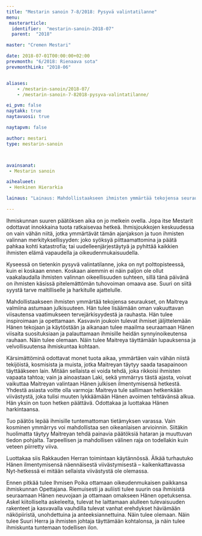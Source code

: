 ```yaml
---
title: "Mestarin sanoin 7-8/2018: Pysyvä valintatilanne"
menu:
 masterarticle:
  identifier:  "mestarin-sanoin-2018-07"
  parent:  "2018"

master: "Cremen Mestari"

date: 2018-07-01T00:00:00+02:00
prevmonth: "6/2018: Rienaava sota"
prevmonthLink: "2018-06"


aliases:
    - /mestarin-sanoin/2018-07/
    - /mestarin-sanoin-7-82018-pysyva-valintatilanne/

ei_pvm: false
naytakk: true
naytavuosi: true

naytapvm: false

author: mestari
type: mestarin-sanoin



avainsanat:
 - Mestarin sanoin

aihealueet:
 - Henkinen Hierarkia

lainaus: "Lainaus: Mahdollistaakseen ihmisten ymmärtää tekojensa seuraukset, on Maitreya valmiina astumaan julkisuuteen. Hän tulee lisäämään oman vakuuttavan viisautensa vaatimukseen tervejärkisyydestä ja rauhasta. Hän tulee inspiroimaan ja opettamaan."

---
```

<p>Ihmiskunnan suuren päätöksen aika on jo melkein ovella. Jopa itse Mestarit odottavat innokkaina tuota ratkaisevaa hetkeä. Ihmisjoukkojen keskuudessa on vain vähän niitä, jotka ymmärtävät tämän ajanjakson ja tuon ihmisten valinnan merkityksellisyyden: joko syöksyä piittaamattomina ja päätä pahkaa kohti katastrofia; tai uudelleenjärjestäytyä ja pyhittää kaikkien ihmisten elämä vapaudella ja oikeudenmukaisuudella.</p>
<p>Kyseessä on tietenkin pysyvä valintatilanne, joka on nyt polttopisteessä, kuin ei koskaan ennen. Koskaan aiemmin ei näin paljon ole ollut vaakalaudalla ihmisten valinnan oikeellisuuden suhteen, sillä tänä päivänä on ihmisten käsissä pitelemättömän tuhovoiman omaava ase. Suuri on siitä syystä tarve maltilliselle ja harkitulle ajattelulle.</p>
<p>Mahdollistaakseen ihmisten ymmärtää tekojensa seuraukset, on Maitreya valmiina astumaan julkisuuteen. Hän tulee lisäämään oman vakuuttavan viisautensa vaatimukseen tervejärkisyydestä ja rauhasta. Hän tulee inspiroimaan ja opettamaan. Kasvavin joukoin tulevat ihmiset jäljittelemään Hänen tekojaan ja käytöstään ja aikanaan tulee maailma seuraamaan Hänen viisaita suosituksiaan ja palauttamaan ihmisille heidän synnyinoikeutensa rauhaan. Näin tulee olemaan. Näin tulee Maitreya täyttämään lupauksensa ja velvollisuutensa ihmiskuntaa kohtaan.</p>
<p>Kärsimättöminä odottavat monet tuota aikaa, ymmärtäen vain vähän niistä tekijöistä, kosmisista ja muista, jotka Maitreyan täytyy saada tasapainoon täyttääkseen lain. Mitään sellaista ei voida tehdä, joka rikkoisi ihmisten vapaata tahtoa; vain ja ainoastaan Laki, sekä ymmärrys tästä ajasta, voivat vaikuttaa Maitreyan valintaan Hänen julkisen ilmentymisensä hetkestä. Yhdestä asiasta voitte olla varmoja: Maitreya tule sallimaan hetkenkään viivästystä, joka tulisi muuten lykkäämään Hänen avoimen tehtävänsä alkua. Hän yksin on tuon hetken päättävä. Odottakaa ja luottakaa Hänen harkintaansa.</p>
<p>Tuo päätös lepää ihmisille tuntemattoman tietämyksen varassa. Vain kosminen ymmärrys voi mahdollistaa sen oikeanlaisen arvioinnin. Siitäkin huolimatta täytyy Maitreyan tehdä painavia päätöksiä hataran ja muuttuvan tiedon pohjalta. Tarpeellisen ja mahdollisen välinen raja on todellakin kuin veteen piirretty viiva.</p>
<p>Luottakaa siis Rakkauden Herran toimintaan käytännössä. Älkää turhautuko Hänen ilmentymisensä näennäisestä viivästymisestä – kaikenkattavassa Nyt-hetkessä ei mitään sellaista viivästystä ole olemassa.</p>
<p>Ennen pitkää tulee Ihmisen Poika ottamaan oikeudenmukaisen paikkansa ihmiskunnan Opettajana. Riemuisesti ja auliisti tulee suurin osa ihmisistä seuraamaan Hänen neuvojaan ja ottamaan omakseen Hänen opetuksensa. Askel kiitolliselta askeleelta, tulevat he laittamaan alulleen tulevaisuuden rakenteet ja kasvavalla vauhdilla tulevat vanhat erehdykset häviämään näköpiiristä, unohdettuina ja anteeksiannettuina. Näin tulee olemaan. Näin tulee Suuri Herra ja ihmisten johtaja täyttämään kohtalonsa, ja näin tulee ihmiskunta tuntemaan todellisen ilon.</p>

